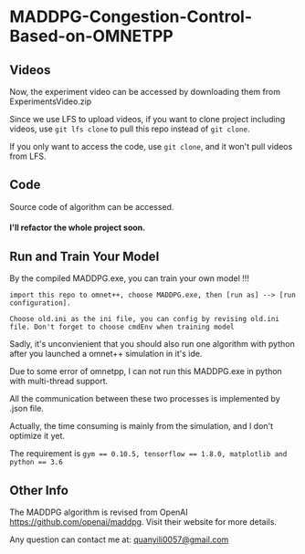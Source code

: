 # MADDPG-Congestion-Control-Based-on-OMNETPP

## Videos
Now, the experiment video can be accessed by downloading them from ExperimentsVideo.zip

Since we use LFS to upload videos, if you want to clone project including videos, use ```git lfs clone``` to pull this repo instead of ```git clone```.

If you only want to access the code, use ```git clone```, and it won't pull videos from LFS. 

## Code
Source code of algorithm can be accessed.  

#### I'll refactor the whole project soon.


## Run and Train Your Model

By the compiled MADDPG.exe, you can train your own model !!!

```import this repo to omnet++, choose MADDPG.exe, then [run as] --> [run configuration].```

```Choose old.ini as the ini file, you can config by revising old.ini file. Don't forget to choose cmdEnv when training model```

Sadly, it's unconvienient that you should also run one algorithm with python after you launched a omnet++ simulation in it's ide.

Due to some error of omnetpp, I can not run this MADDPG.exe in python with multi-thread support.

All the communication between these two processes is implemented by .json file. 

Actually, the time consuming is mainly from the simulation, and I don't optimize it yet.

The requirement is ```gym == 0.10.5, tensorflow == 1.8.0, matplotlib and python == 3.6```


## Other Info

The MADDPG algorithm is revised from OpenAI https://github.com/openai/maddpg. Visit their website for more details.

Any question can contact me at: quanyili0057@gmail.com








